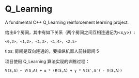 # Q_Learning
A fundmental C++ Q_Learning reinforcement learning project.

给出6个房间，其中有如下关系（两个房间之间互相连通记为<x,y>）:

```
<0,3>, <1,2>, <1,3>, <1,4>, <2,5>
```

tips: 房间是双向连通的，要操纵机器人前往房间 5

项目使用 Q_Learning 算法实现的训练过程：

```
V(S,A) ← V(S,A) + α * (R(S,A) + γ * V(S',A') - V(S,A))
```

